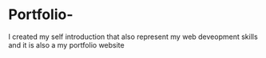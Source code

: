 # Portfolio-
I created my self introduction that also represent my web deveopment skills and it is also a my portfolio website
